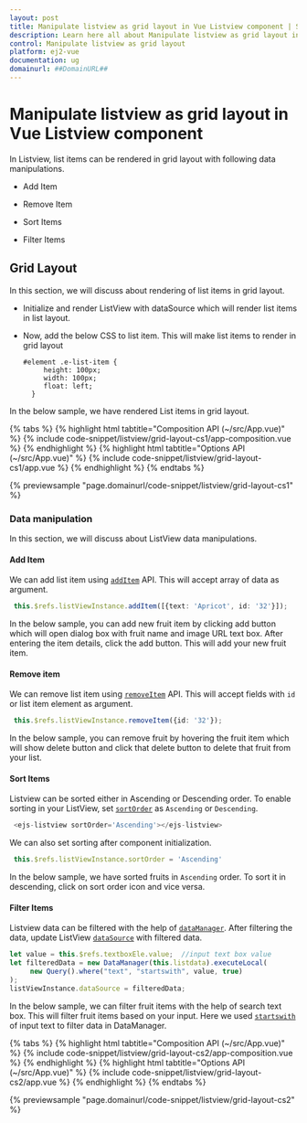 ```yaml
---
layout: post
title: Manipulate listview as grid layout in Vue Listview component | Syncfusion
description: Learn here all about Manipulate listview as grid layout in Syncfusion Vue Listview component of Syncfusion Essential JS 2 and more.
control: Manipulate listview as grid layout 
platform: ej2-vue
documentation: ug
domainurl: ##DomainURL##
---
```


# Manipulate listview as grid layout in Vue Listview component

In Listview, list items can be rendered in grid layout with following data manipulations.

* Add Item

* Remove Item

* Sort Items

* Filter Items

## Grid Layout

In this section, we will discuss about rendering of list items in grid layout.

* Initialize and render ListView with dataSource which will render list items in list layout.

* Now, add the below CSS to list item. This will make list items to render in grid layout

   ```
   #element .e-list-item {
        height: 100px;
        width: 100px;
        float: left; 
     }  
   ```

In the below sample, we have rendered List items in grid layout.

{% tabs %}
{% highlight html tabtitle="Composition API (~/src/App.vue)" %}
{% include code-snippet/listview/grid-layout-cs1/app-composition.vue %}
{% endhighlight %}
{% highlight html tabtitle="Options API (~/src/App.vue)" %}
{% include code-snippet/listview/grid-layout-cs1/app.vue %}
{% endhighlight %}
{% endtabs %}
        
{% previewsample "page.domainurl/code-snippet/listview/grid-layout-cs1" %}

### Data manipulation

In this section, we will discuss about ListView data manipulations.

#### Add Item

We can add list item using [`addItem`](https://ej2.syncfusion.com/vue/documentation/api/list-view/#additem) API. This will accept array of data as argument.

   ```ts
    this.$refs.listViewInstance.addItem([{text: 'Apricot', id: '32'}]);
   ```

In the below sample, you can add new fruit item by clicking add button which will open dialog box with fruit name and image URL text box. After entering the item details, click the add button. This will add your new fruit item.

#### Remove item

We can remove list item using [`removeItem`](https://ej2.syncfusion.com/vue/documentation/api/list-view/#removeitem) API. This will accept fields with `id` or list item element as argument.

   ```ts
    this.$refs.listViewInstance.removeItem({id: '32'});
   ```

In the below sample, you can remove fruit by hovering the fruit item which will show delete button and click that delete button to delete that fruit from your list.

#### Sort Items

Listview can be sorted either in Ascending or Descending order. To enable sorting in your ListView, set [`sortOrder`](https://ej2.syncfusion.com/vue/documentation/api/list-view/#sortorder) as `Ascending` or `Descending`.

   ```ts
    <ejs-listview sortOrder='Ascending'></ejs-listview>
   ```
We can also set sorting after component initialization.

   ```ts
    this.$refs.listViewInstance.sortOrder = 'Ascending'
   ```

In the below sample, we have sorted fruits in `Ascending` order. To sort it in descending, click on sort order icon and vice versa.

#### Filter Items

Listview data can be filtered with the help of [`dataManager`](https://ej2.syncfusion.com/vue/documentation/data/getting-started/). After filtering the data, update ListView [`dataSource`](https://ej2.syncfusion.com/vue/documentation/api/list-view/#datasource) with filtered data.

   ```ts
   let value = this.$refs.textboxEle.value;  //input text box value
   let filteredData = new DataManager(this.listdata).executeLocal(
        new Query().where("text", "startswith", value, true)
   );
   listViewInstance.dataSource = filteredData;
  ```

In the below sample, we can filter fruit items with the help of search text box. This will filter fruit items based on your input. Here we used [`startswith`](https://ej2.syncfusion.com/documentation/data/querying#filter-operators) of input text to filter data in DataManager.

{% tabs %}
{% highlight html tabtitle="Composition API (~/src/App.vue)" %}
{% include code-snippet/listview/grid-layout-cs2/app-composition.vue %}
{% endhighlight %}
{% highlight html tabtitle="Options API (~/src/App.vue)" %}
{% include code-snippet/listview/grid-layout-cs2/app.vue %}
{% endhighlight %}
{% endtabs %}
        
{% previewsample "page.domainurl/code-snippet/listview/grid-layout-cs2" %}